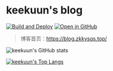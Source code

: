 # keekuun's blog

[![Build and Deploy](https://github.com/Keekuun/keekuun.github.io/actions/workflows/deploy.yml/badge.svg?branch=master)](https://github.com/Keekuun/keekuun.github.io/actions/workflows/deploy.yml)
[![Open in GitHub](https://img.shields.io/github/last-commit/Keekuun/keekuun.github.io)](https://github.com/Keekuun/keekuun.github.io)

> 博客首页：https://blog.zkkysqs.top/

![keekuun's GitHub stats](https://github-readme-stats.vercel.app/api?username=Keekuun&show_icons=true&theme=tokyonight&count_private=true&hide=contribs,prs)

[![keekuun's Top Langs](https://github-readme-stats.vercel.app/api/top-langs/?username=keekuun&theme=tokyonight)](https://github.com/anuraghazra/github-readme-stats)
